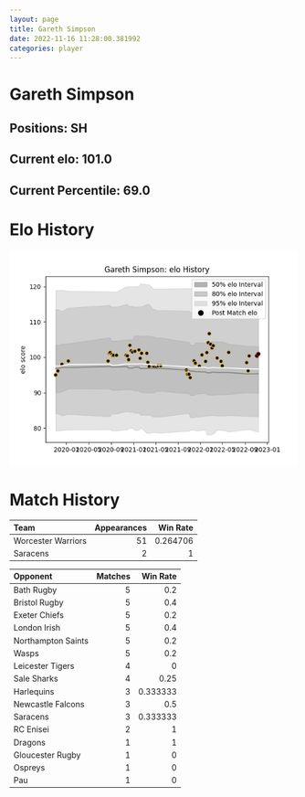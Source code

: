 ```yaml
---  
layout: page  
title: Gareth Simpson  
date: 2022-11-16 11:28:00.381992  
categories: player  
---
```

# Gareth Simpson

## Positions: SH

## Current elo: 101.0

## Current Percentile: 69.0

# Elo History


![elo history](history_GarethSimpson.png)
# Match History


| Team               |   Appearances |   Win Rate |
|:-------------------|--------------:|-----------:|
| Worcester Warriors |            51 |   0.264706 |
| Saracens           |             2 |   1        |

| Opponent           |   Matches |   Win Rate |
|:-------------------|----------:|-----------:|
| Bath Rugby         |         5 |   0.2      |
| Bristol Rugby      |         5 |   0.4      |
| Exeter Chiefs      |         5 |   0.2      |
| London Irish       |         5 |   0.4      |
| Northampton Saints |         5 |   0.2      |
| Wasps              |         5 |   0.2      |
| Leicester Tigers   |         4 |   0        |
| Sale Sharks        |         4 |   0.25     |
| Harlequins         |         3 |   0.333333 |
| Newcastle Falcons  |         3 |   0.5      |
| Saracens           |         3 |   0.333333 |
| RC Enisei          |         2 |   1        |
| Dragons            |         1 |   1        |
| Gloucester Rugby   |         1 |   0        |
| Ospreys            |         1 |   0        |
| Pau                |         1 |   0        |